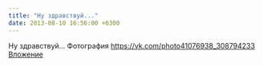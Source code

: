 ```yaml
---
title: "Ну здравствуй..."
date: 2013-08-10 16:56:00 +0300
---
```


Ну здравствуй...
Фотография
<a class="vk-attach" href="https://vk.com/photo41076938_308794233">https://vk.com/photo41076938_308794233</a>
<a class="vk-attach" href="https://vk.com/photo41076938_308794233">Вложение</a>
